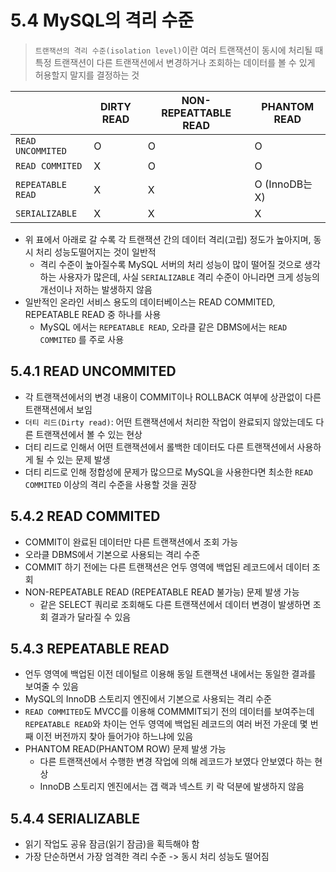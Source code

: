 # 5.4 MySQL의 격리 수준

> `트랜잭션의 격리 수준(isolation level)`이란 여러 트랜잭션이 동시에 처리될 때 특정 트랜잭션이 다른 트랜잭션에서 변경하거나 조회하는 데이터를 볼 수 있게 허용할지 말지를 결정하는 것

||DIRTY READ|NON-REPEATTABLE READ|PHANTOM READ|
|---|---|---|---|
|`READ UNCOMMITED`|O|O|O|
|`READ COMMITED`|X|O|O|
|`REPEATABLE READ`|X|X|O (InnoDB는 X)|
|`SERIALIZABLE`|X|X|X|

- 위 표에서 아래로 갈 수록 각 트랜잭션 간의 데이터 격리(고립) 정도가 높아지며, 동시 처리 성능도떨어지는 것이 일반적
  - 격리 수준이 높아질수록 MySQL 서버의 처리 성능이 많이 떨어질 것으로 생각하는 사용자가 많은데, 사실 `SERIALIZABLE` 격리 수준이 아니라면 크게 성능의 개선이나 저하는 발생하지 않음
- 일반적인 온라인 서비스 용도의 데이터베이스는 READ COMMITED, REPEATABLE READ 중 하나를 사용
  - MySQL 에서는 `REPEATABLE READ`, 오라클 같은 DBMS에서는 `READ COMMITED` 를 주로 사용

## 5.4.1 READ UNCOMMITED

- 각 트랜잭션에서의 변경 내용이 COMMIT이나 ROLLBACK 여부에 상관없이 다른 트랜잭션에서 보임
- `더티 리드(Dirty read)`: 어떤 트랜잭션에서 처리한 작업이 완료되지 않았는데도 다른 트랜잭션에서 볼 수 있는 현상
- 더티 리드로 인해서 어떤 트랜잭션에서 롤백한 데이터도 다른 트랜잭션에서 사용하게 될 수 있는 문제 발생
- 더티 리드로 인해 정합성에 문제가 많으므로 MySQL을 사용한다면 최소한 `READ COMMITED` 이상의 격리 수준을 사용할 것을 권장

## 5.4.2 READ COMMITED

- COMMIT이 완료된 데이터만 다른 트랜잭션에서 조회 가능
- 오라클 DBMS에서 기본으로 사용되는 격리 수준
- COMMIT 하기 전에는 다른 트랜잭션은 언두 영역에 백업된 레코드에서 데이터 조회
- NON-REPEATABLE READ (REPEATABLE READ 불가능) 문제 발생 가능
  - 같은 SELECT 쿼리로 조회해도 다른 트랜잭션에서 데이터 변경이 발생하면 조회 결과가 달라질 수 있음

## 5.4.3 REPEATABLE READ

- 언두 영역에 백업된 이전 데이털르 이용해 동일 트랜잭션 내에서는 동일한 결과를 보여줄 수 있음
- MySQL의 InnoDB 스토리지 엔진에서 기본으로 사용되는 격리 수준
- `READ COMMITED`도 MVCC를 이용해 COMMMIT되기 전의 데이터를 보여주는데 `REPEATABLE READ`와 차이는 언두 영역에 백업된 레코드의 여러 버전 가운데 몇 번째 이전 버전까지 찾아 들어가야 하느냐에 있음
- PHANTOM READ(PHANTOM ROW) 문제 발생 가능
  - 다른 트랜잭션에서 수행한 변경 작업에 의해 레코드가 보였다 안보였다 하는 현상
  - InnoDB 스토리지 엔진에서는 갭 랙과 넥스트 키 락 덕분에 발생하지 않음

## 5.4.4 SERIALIZABLE

- 읽기 작업도 공유 잠금(읽기 잠금)을 획득해야 함
- 가장 단순하면서 가장 엄격한 격리 수준 -> 동시 처리 성능도 떨어짐